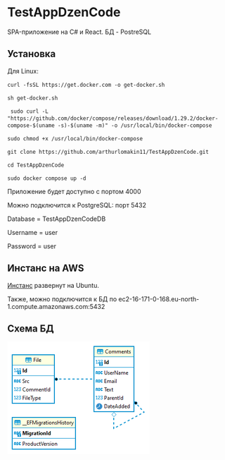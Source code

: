 ﻿# TestAppDzenCode

SPA-приложение на C# и React.
БД - PostreSQL

## Установка

Для Linux:

```
curl -fsSL https://get.docker.com -o get-docker.sh
```
```
sh get-docker.sh
```
```
 sudo curl -L "https://github.com/docker/compose/releases/download/1.29.2/docker-compose-$(uname -s)-$(uname -m)" -o /usr/local/bin/docker-compose
```
```
sudo chmod +x /usr/local/bin/docker-compose
```
```
git clone https://github.com/arthurlomakin11/TestAppDzenCode.git
```
```
cd TestAppDzenCode
```

```
sudo docker compose up -d
```

Приложение будет доступно с портом 4000

Можно подключится к PostgreSQL: порт 5432

Database = TestAppDzenCodeDB

Username = user

Password = user

## Инстанс на AWS
[Инстанс](http://ec2-16-171-0-168.eu-north-1.compute.amazonaws.com:4000/) развернут на Ubuntu.

Также, можно подключится к БД по ec2-16-171-0-168.eu-north-1.compute.amazonaws.com:5432

## Схема БД

![alt text](https://github.com/arthurlomakin11/TestAppDzenCode/raw/master/schema.png)